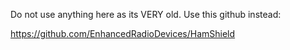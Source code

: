 Do not use anything here as its VERY old. Use this github instead:

https://github.com/EnhancedRadioDevices/HamShield
